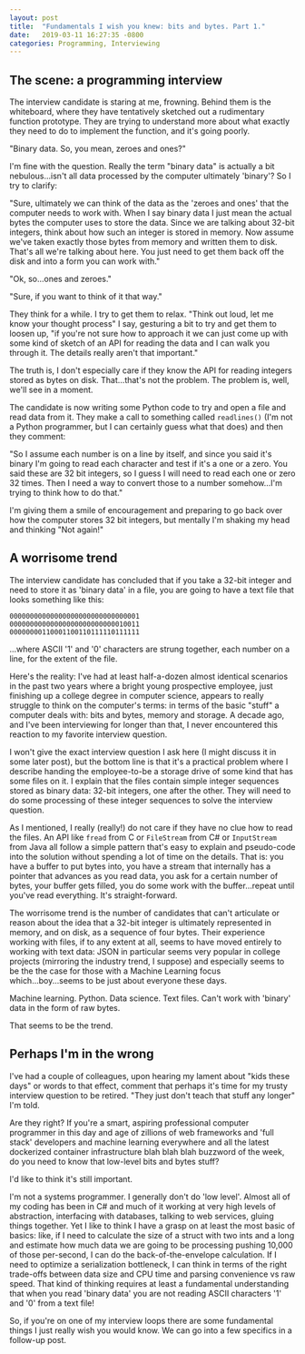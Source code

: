 ```yaml
---
layout: post
title:  "Fundamentals I wish you knew: bits and bytes. Part 1."
date:   2019-03-11 16:27:35 -0800
categories: Programming, Interviewing
---
```


## The scene: a programming interview
The interview candidate is staring at me, frowning. Behind them is the whiteboard, where they have tentatively sketched out a rudimentary function prototype. They are trying to understand more about what exactly they need to do to implement the function, and it's going poorly.

"Binary data. So, you mean, zeroes and ones?"

I'm fine with the question. Really the term "binary data" is actually a bit nebulous...isn't all data processed by the computer ultimately 'binary'? So I try to clarify:

"Sure, ultimately we can think of the data as the 'zeroes and ones' that the computer needs to work with. When I say binary data I just mean the actual bytes the computer uses to store the data. Since we are talking about 32-bit integers, think about how such an integer is stored in memory. Now assume we've taken exactly those bytes from memory and written them to disk. That's all we're talking about here. You just need to get them back off the disk and into a form you can work with."

"Ok, so...ones and zeroes."

"Sure, if you want to think of it that way."

They think for a while. I try to get them to relax. "Think out loud, let me know your thought process" I say, gesturing a bit to try and get them to loosen up, "if you're not sure how to approach it we can just come up with some kind of sketch of an API for reading the data and I can walk you through it. The details really aren't that important."

The truth is, I don't especially care if they know the API for reading integers stored as bytes on disk. That...that's not the problem. The problem is, well, we'll see in a moment.

The candidate is now writing some Python code to try and open a file and read data from it. They make a call to something called `readlines()` (I'm not a Python programmer, but I can certainly guess what that does) and then they comment:

"So I assume each number is on a line by itself, and since you said it's binary I'm going to read each character and test if it's a one or a zero. You said these are 32 bit integers, so I guess I will need to read each one or zero 32 times. Then I need a way to convert those to a number somehow...I'm trying to think how to do that."

I'm giving them a smile of encouragement and preparing to go back over how the computer stores 32 bit integers, but mentally I'm shaking my head and thinking "Not again!"

## A worrisome trend
The interview candidate has concluded that if you take a 32-bit integer and need to store it as 'binary data' in a file, you are going to have a text file that looks something like this:

    00000000000000000000000000000001
    00000000000000000000000000010011
    00000000110001100110111110111111 

...where ASCII '1' and '0' characters are strung together, each number on a line, for the extent of the file.

Here's the reality: I've had at least half-a-dozen almost identical scenarios in the past two years where a bright young prospective employee, just finishing up a college degree in computer science, appears to really struggle to think on the computer's terms: in terms of the basic "stuff" a computer deals with: bits and bytes, memory and storage. A decade ago, and I've been interviewing for longer than that, I never encountered this reaction to my favorite interview question.

I won't give the exact interview question I ask here (I might discuss it in some later post), but the bottom line is that it's a practical problem where I describe handing the employee-to-be a storage drive of some kind that has some files on it. I explain that the files contain simple integer sequences stored as binary data: 32-bit integers, one after the other. They will need to do some processing of these integer sequences to solve the interview question.

As I mentioned, I really (really!) do not care if they have no clue how to read the files. An API like `fread` from C or `FileStream` from C# or `InputStream` from Java all follow a simple pattern that's easy to explain and pseudo-code into the solution without spending a lot of time on the details. That is: you have a buffer to put bytes into, you have a stream that internally has a pointer that advances as you read data, you ask for a certain number of bytes, your buffer gets filled, you do some work with the buffer...repeat until you've read everything. It's straight-forward.

The worrisome trend is the number of candidates that can't articulate or reason about the idea that a 32-bit integer is ultimately represented in memory, and on disk, as a sequence of four bytes. Their experience working with files, if to any extent at all, seems to have moved entirely to working with text data: JSON in particular seems very popular in college projects (mirroring the industry trend, I suppose) and especially seems to be the the case for those with a Machine Learning focus which...boy...seems to be just about everyone these days.

Machine learning.
Python. 
Data science. 
Text files.
Can't work with 'binary' data in the form of raw bytes.

That seems to be the trend.

## Perhaps I'm in the wrong
I've had a couple of colleagues, upon hearing my lament about "kids these days" or words to that effect, comment that perhaps it's time for my trusty interview question to be retired. "They just don't teach that stuff any longer" I'm told.

Are they right? If you're a smart, aspiring professional computer programmer in this day and age of zillions of web frameworks and 'full stack' developers and machine learning everywhere and all the latest dockerized container infrastructure blah blah blah buzzword of the week, do you need to know that low-level bits and bytes stuff?

I'd like to think it's still important. 

I'm not a systems programmer. I generally don't do 'low level'. Almost all of my coding has been in C# and much of it working at very high levels of abstraction, interfacing with databases, talking to web services, gluing things together. Yet I like to think I have a grasp on at least the most basic of basics: like, if I need to calculate the size of a struct with two ints and a long and estimate how much data we are going to be processing pushing 10,000 of those per-second, I can do the back-of-the-envelope calculation. If I need to optimize a serialization bottleneck, I can think in terms of the right trade-offs between data size and CPU time and parsing convenience vs raw speed. That kind of thinking requires at least a fundamental understanding that when you read 'binary data' you are not reading ASCII characters '1' and '0' from a text file!

So, if you're on one of my interview loops there are some fundamental things I just really wish you would know. We can go into a few specifics in a follow-up post. 